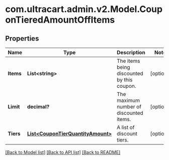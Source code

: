 # com.ultracart.admin.v2.Model.CouponTieredAmountOffItems
## Properties

Name | Type | Description | Notes
------------ | ------------- | ------------- | -------------
**Items** | **List&lt;string&gt;** | The items being discounted by this coupon. | [optional] 
**Limit** | **decimal?** | The maximum number of discounted items. | [optional] 
**Tiers** | [**List&lt;CouponTierQuantityAmount&gt;**](CouponTierQuantityAmount.md) | A list of discount tiers. | [optional] 


[[Back to Model list]](../README.md#documentation-for-models) [[Back to API list]](../README.md#documentation-for-api-endpoints) [[Back to README]](../README.md)

